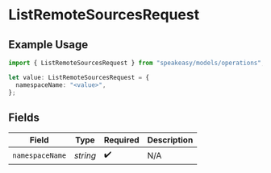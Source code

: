 # ListRemoteSourcesRequest

## Example Usage

```typescript
import { ListRemoteSourcesRequest } from "speakeasy/models/operations";

let value: ListRemoteSourcesRequest = {
  namespaceName: "<value>",
};
```

## Fields

| Field              | Type               | Required           | Description        |
| ------------------ | ------------------ | ------------------ | ------------------ |
| `namespaceName`    | *string*           | :heavy_check_mark: | N/A                |